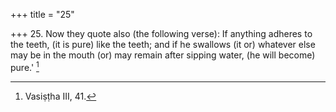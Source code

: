 +++
title = "25"

+++
25. Now they quote also (the following verse): If anything adheres to the teeth, (it is pure) like the teeth; and if he swallows (it or) whatever else may be in the mouth (or) may remain after sipping water, (he will become) pure.' [^12] 


[^12]:  Vasiṣṭha III, 41.
